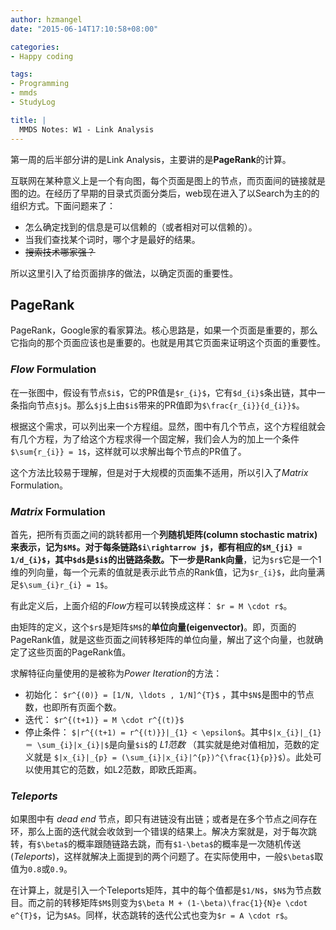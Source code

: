 ```yaml
---
author: hzmangel
date: "2015-06-14T17:10:58+08:00"

categories:
- Happy coding

tags:
- Programming
- mmds
- StudyLog

title: |
  MMDS Notes: W1 - Link Analysis
---
```


第一周的后半部分讲的是Link Analysis，主要讲的是**PageRank**的计算。

<!--more-->

互联网在某种意义上是一个有向图，每个页面是图上的节点，而页面间的链接就是图的边。在经历了早期的目录式页面分类后，web现在进入了以Search为主的的组织方式。下面问题来了：

* 怎么确定找到的信息是可以信赖的（或者相对可以信赖的）。
* 当我们查找某个词时，哪个才是最好的结果。
* ~~搜索技术哪家强？~~

所以这里引入了给页面排序的做法，以确定页面的重要性。

## PageRank

PageRank，Google家的看家算法。核心思路是，如果一个页面是重要的，那么它指向的那个页面应该也是重要的。也就是用其它页面来证明这个页面的重要性。

### *Flow* Formulation

在一张图中，假设有节点`$i$`，它的PR值是`$r_{i}$`，它有`$d_{i}$`条出链，其中一条指向节点`$j$`。那么`$j$`上由`$i$`带来的PR值即为`$\frac{r_{i}}{d_{i}}$`。

根据这个需求，可以列出来一个方程组。显然，图中有几个节点，这个方程组就会有几个方程，为了给这个方程求得一个固定解，我们会人为的加上一个条件 `$\sum{r_{i}} = 1$`，这样就可以求解出每个节点的PR值了。

这个方法比较易于理解，但是对于大规模的页面集不适用，所以引入了*Matrix* Formulation。


### *Matrix* Formulation

首先，把所有页面之间的跳转都用一个**列随机矩阵(column stochastic matrix)**来表示，记为`$M$`。对于每条链路`$i\rightarrow j$`，都有相应的`$M_{ji} = 1/d_{i}$`，其中`$d$`是`$i$`的出链路条数。下一步是**Rank向量**，记为`$r$`它是一个1维的列向量，每一个元素的值就是表示此节点的Rank值，记为`$r_{i}$`，此向量满足`$\sum_{i}r_{i} = 1$`。

有此定义后，上面介绍的*Flow*方程可以转换成这样： `$r = M \cdot r$`。

由矩阵的定义，这个`$r$`是矩阵`$M$`的**单位向量(eigenvector)**。即，页面的PageRank值，就是这些页面之间转移矩阵的单位向量，解出了这个向量，也就确定了这些页面的PageRank值。

求解特征向量使用的是被称为*Power Iteration*的方法：

* 初始化： `$r^{(0)} = [1/N, \ldots , 1/N]^{T}$` ，其中`$N$`是图中的节点数，也即所有页面个数。
* 迭代： `$r^{(t+1)} = M \cdot r^{(t)}$`
* 停止条件： `$|r^{(t+1) = r^{(t)}}|_{1} < \epsilon$`。其中`$|x_{i}|_{1} ＝ \sum_{i}|x_{i}|$`是向量`$i$`的 *L1范数* （其实就是绝对值相加，范数的定义就是 `$|x_{i}|_{p} = (\sum_{i}|x_{i}|^{p})^{\frac{1}{p}}$`）。此处可以使用其它的范数，如L2范数，即欧氏距离。


### *Teleports*

如果图中有 *dead end* 节点，即只有进链没有出链；或者是在多个节点之间存在环，那么上面的迭代就会收敛到一个错误的结果上。解决方案就是，对于每次跳转，有`$\beta$`的概率跟随链路去跳，而有`$1-\beta$`的概率是一次随机传送 (*Teleports*)，这样就解决上面提到的两个问题了。在实际使用中，一般`$\beta$`取值为`0.8`或`0.9`。

在计算上，就是引入一个Teleports矩阵，其中的每个值都是`$1/N$`，`$N$`为节点数目。而之前的转移矩阵`$M$`则变为`$\beta M + (1-\beta)\frac{1}{N}e \cdot e^{T}$`，记为`$A$`。同样，状态跳转的迭代公式也变为`$r = A \cdot r$`。

